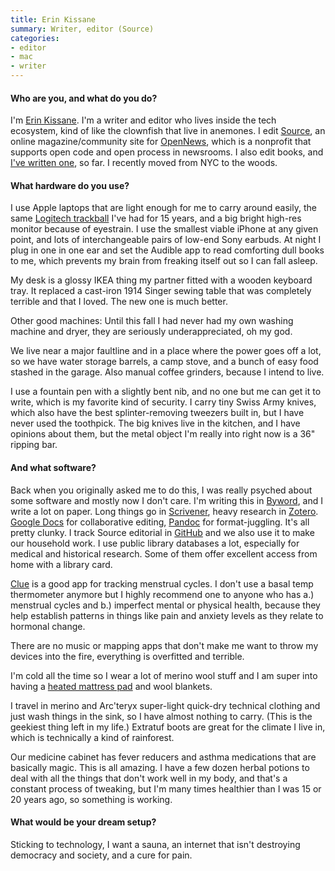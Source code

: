 ```yaml
---
title: Erin Kissane
summary: Writer, editor (Source)
categories:
- editor
- mac
- writer
---
```


#### Who are you, and what do you do?

I'm [Erin Kissane](http://incisive.nu/ "Erin's website."). I'm a writer and editor who lives inside the tech ecosystem, kind of like the clownfish that live in anemones. I edit [Source](https://source.opennews.org/ "A community site for OpenNews."), an online magazine/community site for [OpenNews](https://opennews.org/ "A group supporting open code and processes within newsrooms."), which is a nonprofit that supports open code and open process in newsrooms. I also edit books, and [I've written one](https://abookapart.com/products/the-elements-of-content-strategy "Erin's A Book Apart book about content strategy."), so far. I recently moved from NYC to the woods.

#### What hardware do you use?

I use Apple laptops that are light enough for me to carry around easily, the same [Logitech trackball][trackman-marble] I've had for 15 years, and a big bright high-res monitor because of eyestrain. I use the smallest viable iPhone at any given point, and lots of interchangeable pairs of low-end Sony earbuds. At night I plug in one in one ear and set the Audible app to read comforting dull books to me, which prevents my brain from freaking itself out so I can fall asleep.

My desk is a glossy IKEA thing my partner fitted with a wooden keyboard tray. It replaced a cast-iron 1914 Singer sewing table that was completely terrible and that I loved. The new one is much better.

Other good machines: Until this fall I had never had my own washing machine and dryer, they are seriously underappreciated, oh my god. 

We live near a major faultline and in a place where the power goes off a lot, so we have water storage barrels, a camp stove, and a bunch of easy food stashed in the garage. Also manual coffee grinders, because I intend to live.

I use a fountain pen with a slightly bent nib, and no one but me can get it to write, which is my favorite kind of security. I carry tiny Swiss Army knives, which also have the best splinter-removing tweezers built in, but I have never used the toothpick. The big knives live in the kitchen, and I have opinions about them, but the metal object I'm really into right now is a 36" ripping bar.

#### And what software?

Back when you originally asked me to do this, I was really psyched about some software and mostly now I don't care. I'm writing this in [Byword][], and I write a lot on paper. Long things go in [Scrivener][], heavy research in [Zotero][]. [Google Docs][google-docs] for collaborative editing, [Pandoc][] for format-juggling. It's all pretty clunky. I track Source editorial in [GitHub][] and we also use it to make our household work. I use public library databases a lot, especially for medical and historical research. Some of them offer excellent access from home with a library card.

[Clue][clue-ios] is a good app for tracking menstrual cycles. I don't use a basal temp thermometer anymore but I highly recommend one to anyone who has a.) menstrual cycles and b.) imperfect mental or physical health, because they help establish patterns in things like pain and anxiety levels as they relate to hormonal change.

There are no music or mapping apps that don't make me want to throw my devices into the fire, everything is overfitted and terrible.

I'm cold all the time so I wear a lot of merino wool stuff and I am super into having a [heated mattress pad][premium-quilted-heated-mattress-pad] and wool blankets.

I travel in merino and Arc'teryx super-light quick-dry technical clothing and just wash things in the sink, so I have almost nothing to carry. (This is the geekiest thing left in my life.) Extratuf boots are great for the climate I live in, which is technically a kind of rainforest.

Our medicine cabinet has fever reducers and asthma medications that are basically magic. This is all amazing. I have a few dozen herbal potions to deal with all the things that don't work well in my body, and that's a constant process of tweaking, but I'm many times healthier than I was 15 or 20 years ago, so something is working.

#### What would be your dream setup?

Sticking to technology, I want a sauna, an internet that isn't destroying democracy and society, and a cure for pain.

[trackman-marble]: https://www.logitech.com/en-us/product/trackman-marble "A trackball."
[premium-quilted-heated-mattress-pad]: http://www.sunbeam.com/heated-bedding/mattress-pads/sunbeam-premium-quilted-heated-mattress-pad/MRU5S-MASTER+PMP.html "A heated mattress pad."
[google-docs]: https://en.wikipedia.org/wiki/Google_Docs "A web-based office suite."
[github]: https://github.com/ "A Git code repository service."
[zotero]: https://www.zotero.org/ "A research tool."
[scrivener]: http://literatureandlatte.com/scrivener.php "A Mac text editor aimed at writers."
[clue-ios]: https://itunes.apple.com/us/app/clue-health-period-tracker/id657189652 "A period and health tracking app."
[byword]: https://bywordapp.com/ "A full-screen writing tool for the Mac."
[pandoc]: http://pandoc.org/ "A Markdown document converter."
